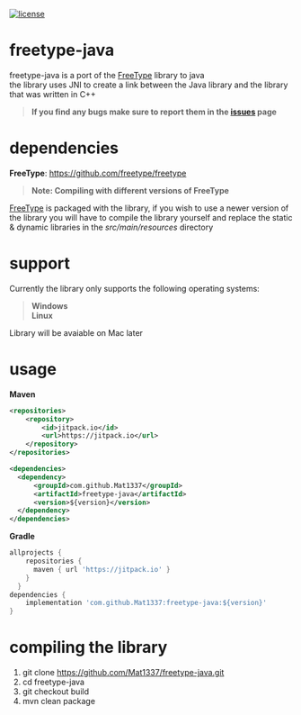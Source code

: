 [![license](https://img.shields.io/github/license/mashape/apistatus.svg) ](LICENSE)

# freetype-java

freetype-java is a port of the [FreeType](https://github.com/freetype/freetype) library to java   
the library uses JNI to create a link between the Java library and the library that was written in C++

> **If you find any bugs make sure to report them in the [issues](https://github.com/Mat1337/freetype-java/issues) page**

# dependencies

**FreeType**: https://github.com/freetype/freetype

> **Note: Compiling with different versions of FreeType**

[FreeType](https://github.com/freetype/freetype) is packaged with the library, if you wish to use a newer version of the library you will have to compile the library yourself and replace the static & dynamic libraries in the *src/main/resources* directory

# support

Currently the library only supports the following operating systems:

> **Windows**   
> **Linux**   

Library will be avaiable on Mac later   

# usage

**Maven**   

```xml
<repositories>
    <repository>
        <id>jitpack.io</id>
        <url>https://jitpack.io</url>
    </repository>
</repositories>

<dependencies>
  <dependency>
      <groupId>com.github.Mat1337</groupId>
      <artifactId>freetype-java</artifactId>
      <version>${version}</version>
  </dependency>
</dependencies>
```

**Gradle**

```gradle
allprojects {
    repositories {
      maven { url 'https://jitpack.io' }
    }
  }
dependencies {
    implementation 'com.github.Mat1337:freetype-java:${version}'
}
```

# compiling the library

1) git clone https://github.com/Mat1337/freetype-java.git
2) cd freetype-java
3) git checkout build
4) mvn clean package
